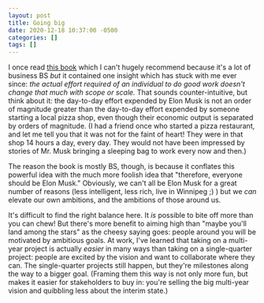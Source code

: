 ```yaml
---
layout: post
title: Going big
date: 2020-12-18 10:37:00 -0500
categories: []
tags: []
---
```


I once read [this book](https://www.amazon.com/Bold-Create-Wealth-Impact-World/dp/1476709580) which I can't hugely recommend because it's a lot of business BS _but_ it contained one insight which has stuck with me ever since: _the actual effort required of an individual to do good work doesn't change that much with scope or scale._ That sounds counter-intuitive, but think about it: the day-to-day effort expended by Elon Musk is not an order of magnitude greater than the day-to-day effort expended by someone starting a local pizza shop, even though their economic output is separated by orders of magnitude. (I had a friend once who started a pizza restaurant, and let me tell you that it was not for the faint of heart! They were in that shop 14 hours a day, every day. They would not have been impressed by stories of Mr. Musk bringing a sleeping bag to work every now and then.)

The reason the book is mostly BS, though, is because it conflates this powerful idea with the much more foolish idea that "therefore, everyone should be Elon Musk." Obviously, we can't all be Elon Musk for a great number of reasons (less intelligent, less rich, live in Winnipeg ;) ) but we _can_ elevate our own ambitions, and the ambitions of those around us.

It's difficult to find the right balance here. It _is_ possible to bite off more than you can chew! But there's more benefit to aiming high than "maybe you'll land among the stars" as the cheesy saying goes: people around you will be motivated by ambitious goals. At work, I've learned that taking on a multi-year project is actually _easier_ in many ways than taking on a single-quarter project: people are excited by the vision and want to collaborate where they can. The single-quarter projects still happen, but they're milestones along the way to a bigger goal. (Framing them this way is not only more fun, but makes it easier for stakeholders to buy in: you're selling the big multi-year vision and quibbling less about the interim state.)
